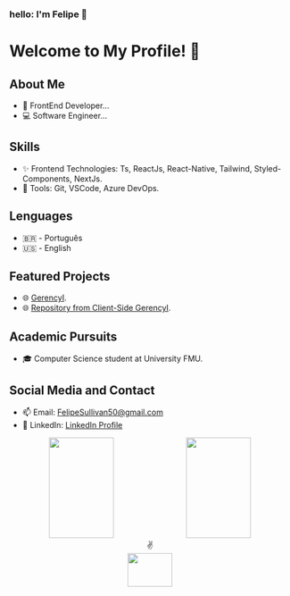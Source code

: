 ### hello: I'm Felipe 👋

# Welcome to My Profile! 👋

## About Me
- 🔭 FrontEnd Developer...
- 💻 Software Engineer...

## Skills
- ✨ Frontend Technologies: Ts, ReactJs, React-Native, Tailwind, Styled-Components, NextJs.
- 🔧 Tools: Git, VSCode, Azure DevOps.

## Lenguages
- 🇧🇷 - Português
- 🇺🇸 - English

## Featured Projects
- 🌐 [GerencyI](https://gerencyi-homolog.vercel.app/).
- 🌐 [Repository from Client-Side GerencyI](https://github.com/gerencyme/gerencyI-client/tre/homolog).

## Academic Pursuits
- 🎓 Computer Science student at University FMU.

## Social Media and Contact
- 📫 Email: FelipeSullivan50@gmail.com
- 📱 LinkedIn: [LinkedIn Profile](https://www.linkedin.com/in/felipe-emanuel-/)
    
<div align="center">
  <img height="180em" width="48%" src="https://github-readme-stats.vercel.app/api?username=Felipe-Emanuel&count_private=true&show_icons=true&theme=midnight-purple">
  <img height="180em" width="48%" src="https://github-readme-stats.vercel.app/api/top-langs/?username=Felipe-Emanuel&langs_count=16&theme=midnight-purple&layout=compact">
</div>

<div align="center">
  <div align="center">
    ✌
 </div>
  <a href="https://www.linkedin.com/in/felipe-emanuel-/" target="_blank">
    <img height="60" width="80" src="https://cdn.jsdelivr.net/gh/devicons/devicon/icons/linkedin/linkedin-original.svg"/>
  </a>
</div>
      


